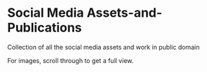 # Social Media Assets-and-Publications
Collection of all the social media assets and work in public domain

For images, scroll through to get a full view.

